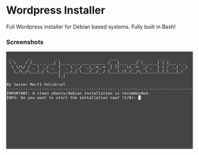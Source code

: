 # Wordpress Installer
Full Wordpress installer for Debian based systems. Fully built in Bash!
### Screenshots
![](image.png)
